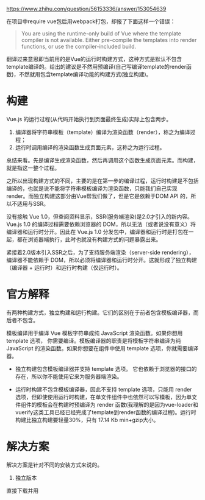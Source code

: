 https://www.zhihu.com/question/56153336/answer/153054639

在项目中require vue包后用webpack打包，却报了下面这样一个错误： 

> You are using the runtime-only build of Vue where the template compiler is not available. Either pre-compile the templates into render functions, or use the compiler-included build. 

翻译过来意思即当前用的是Vue的运行时构建方式，这种方式是默认不包含template编译的。给出的建议是不然用预编译(自己写编译template的render函数)，不然就用包含template编译功能的构建方式(独立构建)。 

# 构建
Vue.js 的运行过程(从代码开始执行到页面最终生成)实际上包含两步。

1. 编译器将字符串模板（template）编译为渲染函数（render），称之为编译过程；
2. 运行时调用编译的渲染函数生成页面元素，这称之为运行过程。

总结来看。先是编译生成渲染函数，然后再调用这个函数生成页面元素。而构建，就是指这一整个过程。

之所以出现构建方式的不同，主要的是在第一步的编译过程，运行时构建是不包括编译的，也就是说不能将字符串模板编译为渲染函数，只能我们自己实现render。而独立构建这部分由Vue帮我们做了，但是它是依赖于DOM API 的，所以不适用与SSR。

没有接触 Vue 1.0，但查阅资料显示，SSR(服务端渲染)是2.0才引入的新内容。 Vue.js 1.0 的编译过程需要依赖浏览器的 DOM，所以无法（或者说没有意义）将编译器和运行时分开。因此在 Vue.js 1.0 分发包中，编译器和运行时是打包在一起，都在浏览器端执行，此时也就没有构建方式的问题暴露出来。

紧接着2.0版本引入SSR之后，为了支持服务端渲染（server-side rendering），编译器不能依赖于 DOM，所以必须将编译器和运行时分开。这就形成了独立构建（编译器 + 运行时）和运行时构建（仅运行时）。

# 官方解释

有两种构建方式，独立构建和运行构建。它们的区别在于前者包含模板编译器，而后者不包含。

模板编译用于编译 Vue 模板字符串成纯 JavaScript 渲染函数。如果你想用 template 选项， 你需要编译。模板编译器的职责是将模板字符串编译为纯 JavaScript 的渲染函数。如果你想要在组件中使用 template 选项，你就需要编译器。

- 独立构建包含模板编译器并支持 template 选项。 它也依赖于浏览器的接口的存在，所以你不能使用它来为服务器端渲染。

- 运行时构建不包含模板编译器，因此不支持 template 选项，只能用 render 选项，但即使使用运行时构建，在单文件组件中也依然可以写模板，因为单文件组件的模板会在构建时预编译为 render 函数(我理解的是因为vue-loader和vuerify这类工具已经已经完成了template到render函数的编译过程)。运行时构建比独立构建要轻量30%，只有 17.14 Kb min+gzip大小。


# 解决方案

 解决方案是针对不同的安装方式来说的。 

1. 独立版本

 直接下载并用 <script> 标签引入，Vue 会被注册为一个全局变量。这种方式1.0和2.0是相同的，都是独立构建，即编译器和运行时同时打包。 

2.  NPM

在用 Vue.js 构建大型应用时推荐使用 NPM 安装， NPM 能很好地和诸如 Webpack 或 Browserify 模块打包器配合使用。 Vue.js 也提供配套工具来开发单文件组件。

但是，默认 NPM 包导出的是 运行时 构建。

结合以上的解释，我们知道，运行时构建不支持组件内的template选项。所以为了使用独立构建(一般是因为我们在浏览器端使用了包引入的方式使用vue这个对象)，在 webpack 配置中添加下面的别名：

```
结合以上的解释，我们知道，运行时构建不支持组件内的template选项。所以为了使用独立构建(一般是因为我们在浏览器端使用了包引入的方式使用vue这个对象)，在 webpack 配置中添加下面的别名：
```

总结来说：

Vue的构建简单来说是指模板编译和渲染，由template到页面元素中间经过了模版编译和调用渲染函数的过程。之所以出现构建方式的不同，是因为Vue的独立构建依赖于DOM API，而2.0版本引入了SSR的内容，所以独立构建在服务端是不适用的。因此vue的包分发方式就有意将编译器的部分独立了出来，在服务端渲染的情境下用运行时构建不包括编译器的部分，所以打包出来体积会小很多，但是同时因为不支持编译，所以必须由我们自己实现render渲染函数。在单文件组件情景下，vue-loader等工具已经帮我们编译好了render函数，所以这时也可以用template选项。 